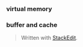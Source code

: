 ### virtual memory

### buffer and cache

> Written with [StackEdit](https://stackedit.io/).
<!--stackedit_data:
eyJoaXN0b3J5IjpbLTE3MTI5OTk0NDcsNzMwOTk4MTE2XX0=
-->